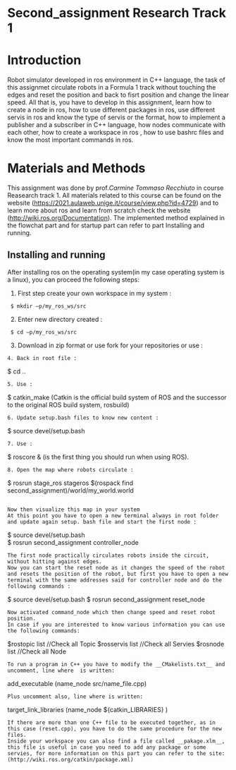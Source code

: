 # Second_assignment Research Track 1


Introduction
================================

Robot simulator developed in ros environment in C++ language, the task of this assignmet circulate robots in a Formula 1 track without touching the edges and reset the position and back to fisrt position and change the linear speed. All that is, you have to develop in this assignment, learn how to create a node in ros, how to use different packages in ros, use different servis in ros and know the type of servis or the format, how to implement a publisher and a subscriber in C++ language, how nodes communicate with each other, how to create a workspace in ros , how to use bashrc files and know the most important commands in ros.

Materials and Methods
=========================

This assignment was done by prof._Carmine Tommaso Recchiuto_ in course Reasearch track 1. All materials related to this course can be found on the website (https://2021.aulaweb.unige.it/course/view.php?id=4729) and to learn more about ros and learn from scratch check the website (http://wiki.ros.org/Documentation). The implemented method explained in the flowchat part and for startup part can refer to part Installing and running.

Installing and running
----------------------
After installing ros on the operating system(in my case operating system is a linux), you can proceed the following steps:
1. First step create your own workspace in my system :
```   
 $ mkdir –p/my_ros_ws/src
```
2. Enter new directory created :  
```  
 $ cd –p/my_ros_ws/src
```
3. Download in zip format or use fork for your repositories or use :
```  
4. Back in root file : 
```   
 $ cd ..
```
5. Use :
```     
 $ catkin_make (Catkin is the official build system of ROS and the successor to the original ROS build system, rosbuild)
```
6. Update setup.bash files to know new content :
```  
 $ source devel/setup.bash
```
7. Use :  
```
 $ roscore & (is the first thing you should run when using ROS).
```
8. Open the map where robots circulate :    
```
$ rosrun stage_ros stageros $(rospack find second_assignment)/world/my_world.world
```

Now then visualize this map in your system
At this point you have to open a new terminal always in root folder and update again setup. bash file and start the first node :
```
$ source devel/setup.bash   
$ rosrun second_assignment controller_node  
```
The first node practically circulates robots inside the circuit, without hitting against edges.  
Now you can start the reset node as it changes the speed of the robot and resets the position of the robot, but first you have to open a new terminal with the same addresses said for controller node and do the following commands :  
```
$ source devel/setup.bash
$ rosrun second_assignment reset_node
```
Now activated command_node which then change speed and reset robot position.  
In case if you are interested to know various information you can use the following commands:
```
$rostopic list  //Check all Topic
$rosservis list //Check all Servies
$rosnode list   //Check all Node
```
To run a program in C++ you have to modify the __CMakelists.txt__ and uncomment, line where  is written:
```
add_executable (name_node src/name_file.cpp)
```
Plus uncomment also, line where is written:
```
target_link_libraries (name_node
     ${catkin_LIBRARIES}
 )
 ```
If there are more than one C++ file to be executed together, as in this case (reset.cpp), you have to do the same procedure for the new files.  
Inside your workspace you can also find a file called __pakage.xlm__, this file is useful in case you need to add any package or some servies, for more information on this part you can refer to the site: (http://wiki.ros.org/catkin/package.xml)


